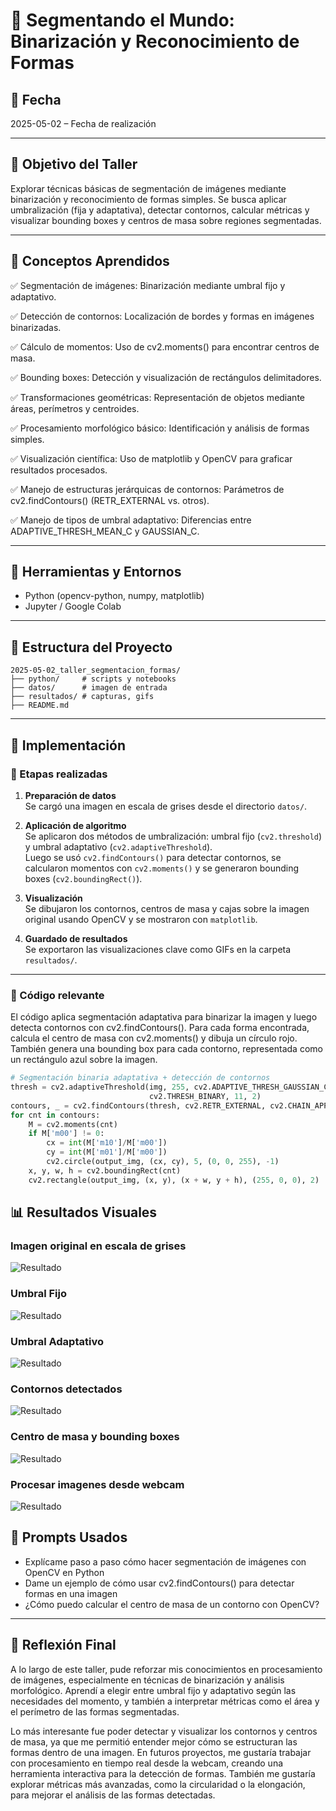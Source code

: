 # 🧪 Segmentando el Mundo: Binarización y Reconocimiento de Formas

## 📅 Fecha
2025-05-02 – Fecha de realización

---

## 🎯 Objetivo del Taller
Explorar técnicas básicas de segmentación de imágenes mediante binarización y reconocimiento de formas simples. Se busca aplicar umbralización (fija y adaptativa), detectar contornos, calcular métricas y visualizar bounding boxes y centros de masa sobre regiones segmentadas.

---

## 🧠 Conceptos Aprendidos

✅ Segmentación de imágenes: Binarización mediante umbral fijo y adaptativo.

✅ Detección de contornos: Localización de bordes y formas en imágenes binarizadas.

✅ Cálculo de momentos: Uso de cv2.moments() para encontrar centros de masa.

✅ Bounding boxes: Detección y visualización de rectángulos delimitadores.

✅ Transformaciones geométricas: Representación de objetos mediante áreas, perímetros y centroides.

✅ Procesamiento morfológico básico: Identificación y análisis de formas simples.

✅ Visualización científica: Uso de matplotlib y OpenCV para graficar resultados procesados.

✅ Manejo de estructuras jerárquicas de contornos: Parámetros de cv2.findContours() (RETR_EXTERNAL vs. otros).

✅ Manejo de tipos de umbral adaptativo: Diferencias entre ADAPTIVE_THRESH_MEAN_C y GAUSSIAN_C.

---

## 🔧 Herramientas y Entornos

- Python (opencv-python, numpy, matplotlib)
- Jupyter / Google Colab

---

## 📁 Estructura del Proyecto

```
2025-05-02_taller_segmentacion_formas/
├── python/     # scripts y notebooks 
├── datos/      # imagen de entrada 
├── resultados/ # capturas, gifs 
├── README.md
```
---

## 🧪 Implementación

### 🔹 Etapas realizadas

1. **Preparación de datos**  
   Se cargó una imagen en escala de grises desde el directorio `datos/`.

2. **Aplicación de algoritmo**  
   Se aplicaron dos métodos de umbralización: umbral fijo (`cv2.threshold`) y umbral adaptativo (`cv2.adaptiveThreshold`).  
   Luego se usó `cv2.findContours()` para detectar contornos, se calcularon momentos con `cv2.moments()` y se generaron bounding boxes (`cv2.boundingRect()`).

3. **Visualización**  
   Se dibujaron los contornos, centros de masa y cajas sobre la imagen original usando OpenCV y se mostraron con `matplotlib`.

4. **Guardado de resultados**  
   Se exportaron las visualizaciones clave como GIFs en la carpeta `resultados/`.

---

### 🔹 Código relevante
El código aplica segmentación adaptativa para binarizar la imagen y luego detecta contornos con cv2.findContours(). Para cada forma encontrada, calcula el centro de masa con cv2.moments() y dibuja un círculo rojo. También genera una bounding box para cada contorno, representada como un rectángulo azul sobre la imagen. 

```python
# Segmentación binaria adaptativa + detección de contornos
thresh = cv2.adaptiveThreshold(img, 255, cv2.ADAPTIVE_THRESH_GAUSSIAN_C,
                               cv2.THRESH_BINARY, 11, 2)
contours, _ = cv2.findContours(thresh, cv2.RETR_EXTERNAL, cv2.CHAIN_APPROX_SIMPLE)
for cnt in contours:
    M = cv2.moments(cnt)
    if M['m00'] != 0:
        cx = int(M['m10']/M['m00'])
        cy = int(M['m01']/M['m00'])
        cv2.circle(output_img, (cx, cy), 5, (0, 0, 255), -1)
    x, y, w, h = cv2.boundingRect(cnt)
    cv2.rectangle(output_img, (x, y), (x + w, y + h), (255, 0, 0), 2)
```

## 📊 Resultados Visuales

### Imagen original en escala de grises
![Resultado](resultados/Grises.png)

### Umbral Fijo
![Resultado](resultados/Umbral.png)

### Umbral Adaptativo
![Resultado](resultados/UmbralAdap.png)

### Contornos detectados
![Resultado](resultados/Contornos.png)

### Centro de masa y bounding boxes
![Resultado](resultados/CentroMasa.png)

### Procesar imagenes desde webcam
![Resultado](resultados/DeteccionWebcam.gif)

## 🧩 Prompts Usados

- Explícame paso a paso cómo hacer segmentación de imágenes con OpenCV en Python
- Dame un ejemplo de cómo usar cv2.findContours() para detectar formas en una imagen
- ¿Cómo puedo calcular el centro de masa de un contorno con OpenCV?

---

## 💬 Reflexión Final
A lo largo de este taller, pude reforzar mis conocimientos en procesamiento de imágenes, especialmente en técnicas de binarización y análisis morfológico. Aprendí a elegir entre umbral fijo y adaptativo según las necesidades del momento, y también a interpretar métricas como el área y el perímetro de las formas segmentadas.

Lo más interesante fue poder detectar y visualizar los contornos y centros de masa, ya que me permitió entender mejor cómo se estructuran las formas dentro de una imagen. En futuros proyectos, me gustaría trabajar con procesamiento en tiempo real desde la webcam, creando una herramienta interactiva para la detección de formas. También me gustaría explorar métricas más avanzadas, como la circularidad o la elongación, para mejorar el análisis de las formas detectadas.

